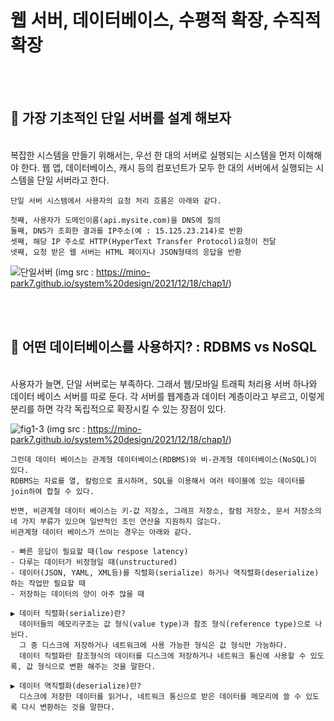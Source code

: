 # 웹 서버, 데이터베이스, 수평적 확장, 수직적 확장

<br>
</br>


## 📌 가장 기초적인 단일 서버를 설계 해보자
</br>
    복잡한 시스템을 만들기 위해서는, 우선 한 대의 서버로 실행되는 시스템을 먼저 이해해야 한다.
    웹 앱, 데이터베이스, 캐시 등의 컴포넌트가 모두 한 대의 서버에서 실행되는 시스템을 단일 서버라고 한다.

    단일 서버 시스템에서 사용자의 요청 처리 흐름은 아래와 같다.

    첫째, 사용자가 도메인이름(api.mysite.com)을 DNS에 질의
    둘째, DNS가 조회한 결과를 IP주소(예 : 15.125.23.214)로 반환
    셋째, 해당 IP 주소로 HTTP(HyperText Transfer Protocol)요청이 전달
    넷째, 요청 받은 웹 서버는 HTML 페이지나 JSON형태의 응답을 반환
    
    
  ![단일서버](https://github.com/alpapago/System_Design_Interview_study/assets/117890994/7587d1d2-b838-4dd8-ad4b-84c33b57aceb)
(img src : https://mino-park7.github.io/system%20design/2021/12/18/chap1/)



</br>
</br>

## 📌 어떤 데이터베이스를 사용하지? : RDBMS vs NoSQL
</br>
    사용자가 늘면, 단일 서버로는 부족하다. 그래서 웹/모바일 트래픽 처리용 서버 하나와 데이터 베이스 서버를 따로 둔다.
    각 서버를 웹계층과 데이터 계층이라고 부르고, 이렇게 분리를 하면 각각 독립적으로 확장시킬 수 있는 장점이 있다. 
    
![fig1-3](https://github.com/alpapago/System_Design_Interview_study/assets/117890994/74b8e2f6-eb94-4d02-a917-6dbb359edc7c)
(img src : https://mino-park7.github.io/system%20design/2021/12/18/chap1/)
    
    그런데 데이터 베이스는 관계형 데이터베이스(RDBMS)와 비-관계형 데이터베이스(NoSQL)이 있다.
    RDBMS는 자료를 열, 칼럼으로 표시하며, SQL을 이용해서 여러 테이블에 있는 데이터를 join하여 합칠 수 있다.

    반면, 비관계형 데이터 베이스는 키-값 저장소, 그래프 저장소, 칼럼 저장소, 문서 저장소의 네 가지 부류가 있으며 일반적인 조인 연산을 지원하지 않는다.
    비관계형 데이터 베이스가 쓰이는 경우는 아래와 같다.

    - 빠른 응답이 필요할 때(low respose latency)
    - 다루는 데이터가 비정형일 때(unstructured)
    - 데이터(JSON, YAML, XML등)를 직렬화(serialize) 하거나 역직렬화(deserialize) 하는 작업만 필요할 때
    - 저장하는 데이터의 양이 아주 많을 때

    ▶️ 데이터 직렬화(serialize)란?
      데이터들의 메모리구조는 값 형식(value type)과 참조 형식(reference type)으로 나뉜다.
      그 중 디스크에 저장하거나 네트워크에 사용 가능한 형식은 값 형식만 가능하다.
      데이터 직렬화란 참조형식의 데이터를 디스크에 저장하거나 네트워크 통신에 사용할 수 있도록, 값 형식으로 변환 해주는 것을 말한다.

    ▶️ 데이터 역직렬화(deserialize)란?
      디스크에 저장한 데이터를 읽거나, 네트워크 통신으로 받은 데이터를 메모리에 쓸 수 있도록 다시 변환하는 것을 말한다.
  
    
